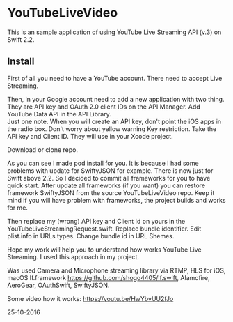 # YouTubeLiveVideo

This is an sample application of using YouTube Live Streaming API (v.3) on Swift 2.2. 

## Install

First of all you need to have a YouTube account. There need to accept Live Streaming.

Then, in your Google account need to add a new application with two thing. They are API key and OAuth 2.0 client IDs on the API Manager.
Add YouTube Data API in the API Library.  
Just one note. When you will create an API key, don't point the iOS apps in the radio box. Don't worry about yellow warning Key restriction. Take the API key and Client ID. They will use in your Xcode project.

Download or clone repo.

As you can see I made pod install for you. It is because I had some problems with update for SwiftyJSON for example. There is now just for Swift above 2.2. So I decided to commit all frameworks for you to have quick start. After update all frameworks (if you want) you can restore framework SwiftyJSON from the source YouTubeLiveVideo repo. Keep it mind if you will have problem with frameworks, the project builds and works for me. 


Then replace my (wrong) API key and Client Id on yours in the YouTubeLiveStreamingRequest.swift.
Replace bundle identifier. Edit plist.info in URLs types. Change bundle id in URL Shemes.

Hope my work will help you to understand how works YouTube Live Streaming.
I used this approach in my project.

Was used Camera and Microphone streaming library via RTMP, HLS for iOS, macOS lf.framework https://github.com/shogo4405/lf.swift,
Alamofire,
AeroGear,
OAuthSwift,
SwiftyJSON.

Some video how it works: https://youtu.be/HwYbvUU2fJo

25-10-2016

